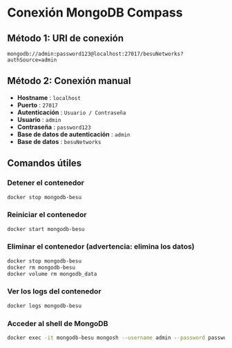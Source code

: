 # Conexión MongoDB Compass

## Método 1: URI de conexión
```
mongodb://admin:password123@localhost:27017/besuNetworks?authSource=admin
```

## Método 2: Conexión manual
- **Hostname** : `localhost`
- **Puerto** : `27017`
- **Autenticación** : `Usuario / Contraseña`
- **Usuario** : `admin`
- **Contraseña** : `password123`
- **Base de datos de autenticación** : `admin`
- **Base de datos** : `besuNetworks`

## Comandos útiles

### Detener el contenedor
```bash
docker stop mongodb-besu
```

### Reiniciar el contenedor
```bash
docker start mongodb-besu
```

### Eliminar el contenedor (advertencia: elimina los datos)
```bash
docker stop mongodb-besu
docker rm mongodb-besu
docker volume rm mongodb_data
```

### Ver los logs del contenedor
```bash
docker logs mongodb-besu
```

### Acceder al shell de MongoDB
```bash
docker exec -it mongodb-besu mongosh --username admin --password password123 --authenticationDatabase admin
```